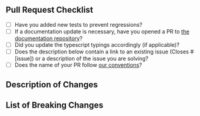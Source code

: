 <!--
Thanks for wanting to fix something on Sequelize - we already love you!
Please fill in the template below.
If unsure about something, just do as best as you're able.
-->

## Pull Request Checklist

<!-- Please make sure to review and check all of these items: -->

- [ ] Have you added new tests to prevent regressions?
- [ ] If a documentation update is necessary, have you opened a PR to [the documentation repository](https://github.com/sequelize/website/)? <!-- Put PR link here -->
- [ ] Did you update the typescript typings accordingly (if applicable)?
- [ ] Does the description below contain a link to an existing issue (Closes #[issue]) or a description of the issue you are solving?
- [ ] Does the name of your PR follow [our conventions](https://github.com/sequelize/sequelize/blob/main/CONTRIBUTING.md#6-commit-your-modifications)?

<!-- NOTE: these things are not required to open a PR and can be done afterwards / while the PR is open. -->

## Description of Changes

<!-- Please provide a description of the change here. -->

## List of Breaking Changes

<!-- If you have any breaking changes, you should list them below. -->
<!-- Anything added below this comment group will automatically be added to our changelog. -->
<!-- Do not modify the next line! It is used by our bot! -->
<!-- [BREAKING CHANGES START] -->
